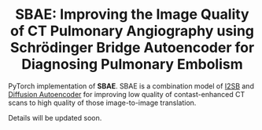 <h1 align="center"> SBAE: Improving the Image Quality of CT Pulmonary Angiography using Schrödinger Bridge Autoencoder for Diagnosing Pulmonary Embolism </h1>

PyTorch implementation of **SBAE**. SBAE is a combination model of [I2SB](https://github.com/NVlabs/I2SB) and [Diffusion Autoencoder](https://github.com/phizaz/diffae) for improving low quality of contast-enhanced CT scans to high quality of those image-to-image translation.

Details will be updated soon.
